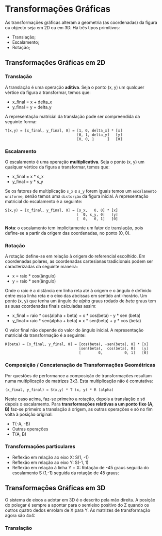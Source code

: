 # Transformações Gráficas

As transformações gráficas alteram a geometria (as coordenadas) da figura ou objecto seja em 2D ou em 3D. Há três tipos primitivos:
- Translação;
- Escalamento;
- Rotação;

## Transformações Gráficas em 2D

### Translação

A translação é uma operação **aditiva**. Seja o ponto (x, y) um qualquer vértice da figura a transformar, temos que:
- x_final = x + delta_x
- y_final = y + delta_y

A representação matricial da translação pode ser compreendida da seguinte forma:

```note
T(x,y) = [x_final, y_final, 0] = [1, 0, delta_x] * [x]
                                 [0, 1, delta_y]   [y]
                                 [0, 0, 1      ]   [0]
```

### Escalamento

O escalamento é uma operação **multiplicativa**. Seja o ponto (x, y) um qualquer vértice da figura a transformar, temos que:
- x_final = x * s_x
- y_final = y * s_y

Se os fatores de multiplicação `s_x` e `s_y` forem iguais temos um `escalamento uniforme`, senão temos uma `distorção` da figura inicial. A representação matricial do escalamento é a seguinte:

```note
S(x,y) = [x_final, y_final, 0] = [s_x,   0, 0] * [x]
                                 [  0, s_y, 0]   [y]
                                 [  0,   0, 1]   [0]
```

**Nota**: o escalamento tem implicitamente um fator de translação, pois define-se a partir da origem das coordenadas, no ponto (0, 0).

### Rotação

A rotação define-se em relação à origem do referencial escolhido. Em coordenadas polares, as coordenadas cartesianas tradicionais podem ser caracterizadas da seguinte maneira:

- x = raio * cos(ângulo)
- y = raio * sen(ângulo) 

Onde o raio é a distância em linha reta até à origem e o ângulo é definido entre essa linha reta e o eixo das abcissas em sentido anti-horário. Um ponto (x, y) que tenha um ângulo de *alpha* graus rodado de *beta* graus tem as suas coordenadas finais calculadas assim:

- x_final = raio * cos(alpha + beta) = x * cos(beta) - y * sen (beta)
- y_final = raio * sen(alpha + beta) = x * sen(beta) + y * cos (beta) 

O valor final não depende do valor do ângulo inicial. A representação matricial da transformação é a seguinte:

```note
R(beta) = [x_final, y_final, 0] = [cos(beta), -sen(beta), 0] * [x]
                                  [sen(beta),  cos(beta), 0]   [y]
                                  [        0,          0, 1]   [0]
```

### Composição / Concatenação de Transformações Geométricas

Por questões de performance a composição de transformações resultam numa multiplicação de matrizes 3x3. Esta multiplicação não é comutativa:

```note
(x_final, y_final) = S(x,y) * T (x, y) * R (alpha)
```

Neste caso acima, faz-se primeiro a rotação, depois a translação e só depois o escalamento. Para **transformações relativas a um ponto fixo (A, B)** faz-se primeiro a translação à origem, as outras operações e só no fim volta à posição original:

- T(-A, -B)
- Outras operações
- T(A, B)

### Transformações particulares

- Reflexão em relação ao eixo X: S(1, -1)
- Reflexão em relação ao eixo Y: S(-1, 1)
- Reflexão em relação à linha Y = X: Rotação de -45 graus seguida do escalamento S (1,-1) seguida da rotação de 45 graus;

## Transformações Gráficas em 3D

O sistema de eixos a adotar em 3D é o descrito pela mão direita. A posição do polegar é sempre a apontar para o semieixo positivo do Z quando os outros quatro dedos enrolam de X para Y. As matrizes de transformação agora são 4x4:

### Translação

